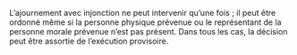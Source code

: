 L’ajournement avec injonction ne peut intervenir qu’une fois ; il peut être ordonné même si la personne physique prévenue ou le représentant de la personne morale prévenue n’est pas présent.
Dans tous les cas, la décision peut être assortie de l’exécution provisoire.